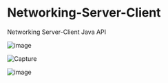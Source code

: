 # Networking-Server-Client
Networking Server-Client Java API

![image](https://user-images.githubusercontent.com/24220136/234189387-7b1e07de-13f0-4953-a678-fa3671ddda01.png)


![Capture](https://user-images.githubusercontent.com/24220136/234189747-402b0ed9-cfb7-471c-8bb7-97bd56b98769.PNG)


![image](https://user-images.githubusercontent.com/24220136/234188058-dac6fc14-328b-4d62-9db2-79d90063d92c.png)


